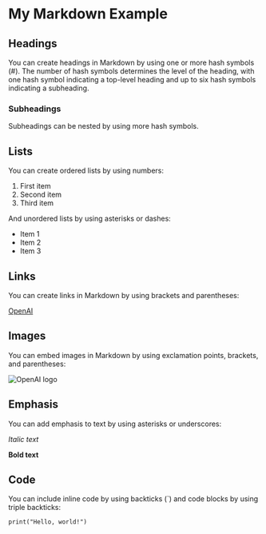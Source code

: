 # My Markdown Example

## Headings

You can create headings in Markdown by using one or more hash symbols (#). The number of hash symbols determines the level of the heading, with one hash symbol indicating a top-level heading and up to six hash symbols indicating a subheading.

### Subheadings

Subheadings can be nested by using more hash symbols.

## Lists

You can create ordered lists by using numbers:

1. First item
2. Second item
3. Third item

And unordered lists by using asterisks or dashes:

- Item 1
- Item 2
- Item 3

## Links

You can create links in Markdown by using brackets and parentheses:

[OpenAI](https://openai.com/)

## Images

You can embed images in Markdown by using exclamation points, brackets, and parentheses:

![OpenAI logo](https://openai.com/content/images/2020/07/openai_logo--full.svg)

## Emphasis

You can add emphasis to text by using asterisks or underscores:

*Italic text*

**Bold text**

## Code

You can include inline code by using backticks (`) and code blocks by using triple backticks:

`print("Hello, world!")`

